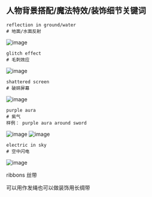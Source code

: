 ## 人物背景搭配/魔法特效/装饰细节关键词

```
reflection in ground/water
# 地面/水面反射
```
![image](../pic_stoarge/NovelAi%20pic/reflection%20in%20ground,%20s-1683416862.png)

```
glitch effect
# 毛刺效应
```
![image](../pic_stoarge/NovelAi%20pic/glitch%20effect,%20s-2484071845.png)

```
shattered screen
# 破碎屏幕
```
![image](../pic_stoarge/NovelAi%20pic/shattered%20screen,%20s-1266952460.png)

```
purple aura
# 紫气
样例： purple aura around sword
```
![image](../pic_stoarge/NovelAi%20pic/purple%20aura,%20s-155060.png)
![image](../pic_stoarge/NovelAi%20pic/purple%20aura%20around%20sword,%20s-3472589764.png)

```
electric in sky
# 空中闪电
```
![image](../pic_stoarge/NovelAi%20pic/electric%20in%20sky,%20s-3780352969.png)

ribbons 丝带

可以用作发绳也可以做装饰用长绸带
